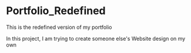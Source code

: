# Portfolio_Redefined
This is the redefined version of my portfolio

In this project, I am trying to create someone else's Website design on my own

